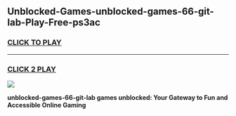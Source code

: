 
## Unblocked-Games-unblocked-games-66-git-lab-Play-Free-ps3ac
<h3>
<a href="https://premium76.site?title=unblocked-games-66-git-lab&ref=21A">CLICK TO PLAY</a></h3>
<hr>

<h3>
<a href="https://premium76.site?title=unblocked-games-66-git-lab&ref=21A">CLICK 2 PLAY</a>
  
</h3>

<a href="https://premium76.site?title=unblocked-games-66-git-lab&ref=21A"><img src="https://clearcache.store/games.png"></a>


**unblocked-games-66-git-lab games unblocked: Your Gateway to Fun and Accessible Online Gaming**
